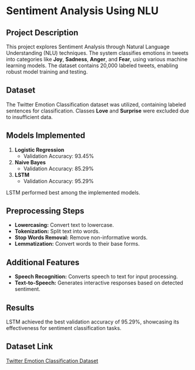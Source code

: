 # Sentiment Analysis Using NLU

## Project Description
This project explores Sentiment Analysis through Natural Language Understanding (NLU) techniques. The system classifies emotions in tweets into categories like **Joy**, **Sadness**, **Anger**, and **Fear**, using various machine learning models. The dataset contains 20,000 labeled tweets, enabling robust model training and testing.

## Dataset
The Twitter Emotion Classification dataset was utilized, containing labeled sentences for classification. Classes **Love** and **Surprise** were excluded due to insufficient data.

## Models Implemented
1. **Logistic Regression**
   - Validation Accuracy: 93.45%
2. **Naive Bayes**
   - Validation Accuracy: 85.29%
3. **LSTM**
   - Validation Accuracy: 95.29%

LSTM performed best among the implemented models.

## Preprocessing Steps
- **Lowercasing:** Convert text to lowercase.
- **Tokenization:** Split text into words.
- **Stop Words Removal:** Remove non-informative words.
- **Lemmatization:** Convert words to their base forms.

## Additional Features
- **Speech Recognition:** Converts speech to text for input processing.
- **Text-to-Speech:** Generates interactive responses based on detected sentiment.

## Results
LSTM achieved the best validation accuracy of 95.29%, showcasing its effectiveness for sentiment classification tasks.

## Dataset Link
[Twitter Emotion Classification Dataset](https://www.kaggle.com/code/shtrausslearning/twitter-emotion-classification/input?select=training.csv)

